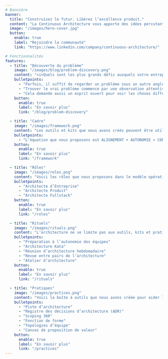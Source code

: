 ```yaml
---
# Bannière
banner:
  title: "Construisez le futur. Libérez l’excellence produit."
  content: "La Continuous Architecture vous apporte des idées percutantes, des rituels pragmatiques et des méthodes concrètes pour relever vos véritables défis. Elle vous aide à concevoir des modèles opérationnels agiles à grande échelle, à aligner les équipes sur les résultats attendus, et à transformer la vision en livraison. Fondée sur l’ingénierie moderne. Portée par la clarté, pas par le contrôle. Ouverte, adaptable, et pensée pour les leaders qui construisent le futur — pas seulement ceux qui gèrent le présent."
  image: "/images/hero-cover.jpg"
  button:
    enable: true
    label: "Rejoindre la communauté"
    link: "https://www.linkedin.com/company/continuous-architecture/"

# Fonctionnalités
features:
  - title: "Découverte du problème"
    image: "/images/blog/problem-discovery.png"
    content: "<i>Quels sont les plus grands défis auxquels votre entreprise est confrontée ?</i> Les ingénieurs et les architectes sont excellents pour résoudre des problèmes, mais ils ne remettent pas toujours en question la manière dont ces problèmes sont définis. Si vous passez du temps à résoudre le mauvais problème, vous perdez du temps et des ressources. C’est pourquoi la Continuous Architecture vous encourage à prêter une attention particulière à la manière dont les problèmes sont formulés — car la façon dont vous définissez un problème façonne largement les solutions que vous trouverez."
    bulletpoints:
      - "Parfois, il suffit de regarder un problème sous un autre angle pour découvrir des réponses totalement nouvelles et meilleures"
      - "Trouver le vrai problème commence par une observation attentive et le fait de poser les bonnes questions"
      - "Cela demande aussi un esprit ouvert pour voir les choses différemment et sortir du cadre habituel"
    button:
      enable: true
      label: "En savoir plus"
      link: "/blog/problem-discovery"

  - title: "Cadre"
    image: "/images/framework.png"
    content: "Les outils et kits que nous avons créés peuvent être utilisés isolément ou ensemble pour aider l’entreprise à évoluer avec succès. Dans un monde Volatile, Incertain, Complexe ou Ambigu, il est essentiel d’apporter de la structure tout en favorisant l’agilité métier et opérationnelle. Le Cadre da Continuous Architecture (CAF) combine une architecture intentionnelle et une conception émergente pour aider les équipes autonomes à s’aligner sur un objectif commun. L’autonomie des équipes est une condition préalable à la rapidité car elle réduit les activités de coordination qui ralentissent les équipes. Cependant, lorsque les équipes autonomes ne sont pas alignées, cela augmente le risque de fournir une mauvaise expérience client et employé en raison d’une coordination inefficace. Le CAF aide à maintenir un équilibre sain entre autonomie et alignement tout au long du parcours de transformation vers un modèle opérationnel agile à l’échelle."
    bulletpoints:
      - "L’équation que nous proposons est ALIGNEMENT + AUTONOMIE > CONTRÔLE."
    button:
      enable: true
      label: "En savoir plus"
      link: "/framework"

  - title: "Rôles"
    image: "/images/roles.png"
    content: "Voici les rôles que nous proposons dans le modèle opérationnel da Continuous Architecture."
    bulletpoints:
      - "Architecte d’Entreprise"
      - "Architecte Produit"
      - "Architecte Fullstack"
    button:
      enable: true
      label: "En savoir plus"
      link: "/roles"

  - title: "Rituels"
    image: "/images/rituals.png"
    content: "L’architecture ne se limite pas aux outils, kits et pratiques. Le temps passé ensemble à travailler sur l’architecture au travers de rituels clés est tout aussi important. L’objectif est de favoriser la collaboration au sein des équipes sur les activités d’architecture."
    bulletpoints:
      - "Préparation à l’autonomie des équipes"
      - "Architecture Kata"
      - "Réunion d’architecture hebdomadaire"
      - "Revue entre pairs de l’architecture"
      - "Atelier d’architecture"
    button:
      enable: true
      label: "En savoir plus"
      link: "/rituals"

  - title: "Pratiques"
    image: "/images/practices.png"
    content: "Voici la boîte à outils que nous avons créée pour aider les équipes à réaliser leurs activités d’architecture. Un ensemble d’outils et de kits utilisables"
    bulletpoints:
      - "Piste d’architecture"
      - "Registre des décisions d’architecture (ADR)"
      - "Scoping 360"
      - "Fonction de forme"
      - "Topologies d’équipe"
      - "Canvas de proposition de valeur"
    button:
      enable: true
      label: "En savoir plus"
      link: "/practices"
---
```

